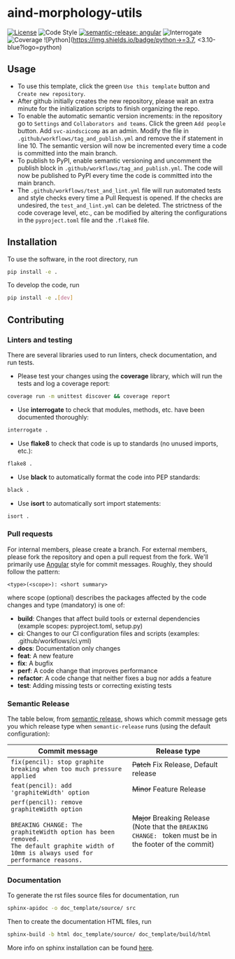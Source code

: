 # aind-morphology-utils

[![License](https://img.shields.io/badge/license-MIT-brightgreen)](LICENSE)
![Code Style](https://img.shields.io/badge/code%20style-black-black)
[![semantic-release: angular](https://img.shields.io/badge/semantic--release-angular-e10079?logo=semantic-release)](https://github.com/semantic-release/semantic-release)
![Interrogate](https://img.shields.io/badge/interrogate-52.0%25-red)
![Coverage](https://img.shields.io/badge/coverage-93%25-brightgreen?logo=codecov)
![Python](https://img.shields.io/badge/python->=3.7, <3.10-blue?logo=python)



## Usage
 - To use this template, click the green `Use this template` button and `Create new repository`.
 - After github initially creates the new repository, please wait an extra minute for the initialization scripts to finish organizing the repo.
 - To enable the automatic semantic version increments: in the repository go to `Settings` and `Collaborators and teams`. Click the green `Add people` button. Add `svc-aindscicomp` as an admin. Modify the file in `.github/workflows/tag_and_publish.yml` and remove the if statement in line 10. The semantic version will now be incremented every time a code is committed into the main branch.
 - To publish to PyPI, enable semantic versioning and uncomment the publish block in `.github/workflows/tag_and_publish.yml`. The code will now be published to PyPI every time the code is committed into the main branch.
 - The `.github/workflows/test_and_lint.yml` file will run automated tests and style checks every time a Pull Request is opened. If the checks are undesired, the `test_and_lint.yml` can be deleted. The strictness of the code coverage level, etc., can be modified by altering the configurations in the `pyproject.toml` file and the `.flake8` file.

## Installation
To use the software, in the root directory, run
```bash
pip install -e .
```

To develop the code, run
```bash
pip install -e .[dev]
```

## Contributing

### Linters and testing

There are several libraries used to run linters, check documentation, and run tests.

- Please test your changes using the **coverage** library, which will run the tests and log a coverage report:

```bash
coverage run -m unittest discover && coverage report
```

- Use **interrogate** to check that modules, methods, etc. have been documented thoroughly:

```bash
interrogate .
```

- Use **flake8** to check that code is up to standards (no unused imports, etc.):
```bash
flake8 .
```

- Use **black** to automatically format the code into PEP standards:
```bash
black .
```

- Use **isort** to automatically sort import statements:
```bash
isort .
```

### Pull requests

For internal members, please create a branch. For external members, please fork the repository and open a pull request from the fork. We'll primarily use [Angular](https://github.com/angular/angular/blob/main/CONTRIBUTING.md#commit) style for commit messages. Roughly, they should follow the pattern:
```text
<type>(<scope>): <short summary>
```

where scope (optional) describes the packages affected by the code changes and type (mandatory) is one of:

- **build**: Changes that affect build tools or external dependencies (example scopes: pyproject.toml, setup.py)
- **ci**: Changes to our CI configuration files and scripts (examples: .github/workflows/ci.yml)
- **docs**: Documentation only changes
- **feat**: A new feature
- **fix**: A bugfix
- **perf**: A code change that improves performance
- **refactor**: A code change that neither fixes a bug nor adds a feature
- **test**: Adding missing tests or correcting existing tests

### Semantic Release

The table below, from [semantic release](https://github.com/semantic-release/semantic-release), shows which commit message gets you which release type when `semantic-release` runs (using the default configuration):

| Commit message                                                                                                                                                                                   | Release type                                                                                                    |
| ------------------------------------------------------------------------------------------------------------------------------------------------------------------------------------------------ | --------------------------------------------------------------------------------------------------------------- |
| `fix(pencil): stop graphite breaking when too much pressure applied`                                                                                                                             | ~~Patch~~ Fix Release, Default release                                                                          |
| `feat(pencil): add 'graphiteWidth' option`                                                                                                                                                       | ~~Minor~~ Feature Release                                                                                       |
| `perf(pencil): remove graphiteWidth option`<br><br>`BREAKING CHANGE: The graphiteWidth option has been removed.`<br>`The default graphite width of 10mm is always used for performance reasons.` | ~~Major~~ Breaking Release <br /> (Note that the `BREAKING CHANGE: ` token must be in the footer of the commit) |

### Documentation
To generate the rst files source files for documentation, run
```bash
sphinx-apidoc -o doc_template/source/ src 
```
Then to create the documentation HTML files, run
```bash
sphinx-build -b html doc_template/source/ doc_template/build/html
```
More info on sphinx installation can be found [here](https://www.sphinx-doc.org/en/master/usage/installation.html).
